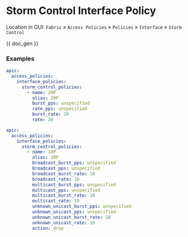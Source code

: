 # Storm Control Interface Policy

Location in GUI:
`Fabric` » `Access Policies` » `Policies` » `Interface` » `Storm Control`


{{ doc_gen }}

### Examples

```yaml
apic:
  access_policies:
    interface_policies:
      storm_control_policies:
        - name: 20P
          alias: 20P
          burst_pps: unspecified
          rate_pps: unspecified
          burst_rate: 20
          rate: 20
```

```yaml
apic:
  access_policies:
    interface_policies:
      storm_control_policies:
        - name: 10P
          alias: 10P
          broadcast_burst_pps: unspecified
          broadcast_pps: unspecified
          broadcast_burst_rate: 10
          broadcast_rate: 10
          multicast_burst_pps: unspecified
          multicast_pps: unspecified
          multicast_burst_rate: 10
          multicast_rate: 10
          unknown_unicast_burst_pps: unspecified
          unknown_unicast_pps: unspecified
          unknown_unicast_burst_rate: 10
          unknown_unicast_rate: 10
          action: drop
```
